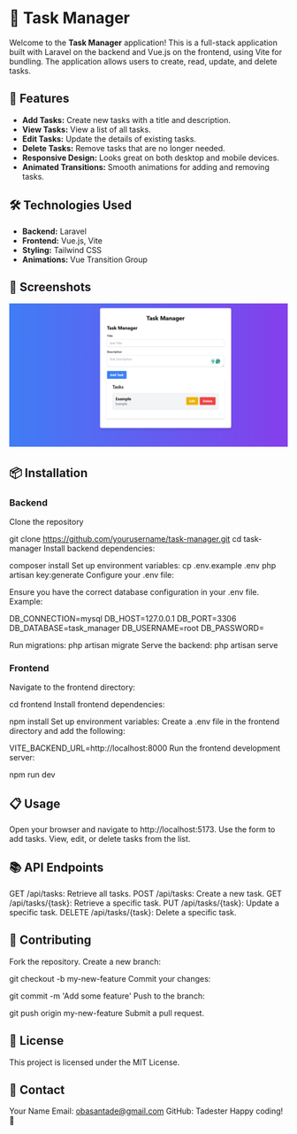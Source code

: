 # 📝 Task Manager

Welcome to the **Task Manager** application! This is a full-stack application built with Laravel on the backend and Vue.js on the frontend, using Vite for bundling. The application allows users to create, read, update, and delete tasks. 

## 🚀 Features

- **Add Tasks:** Create new tasks with a title and description.
- **View Tasks:** View a list of all tasks.
- **Edit Tasks:** Update the details of existing tasks.
- **Delete Tasks:** Remove tasks that are no longer needed.
- **Responsive Design:** Looks great on both desktop and mobile devices.
- **Animated Transitions:** Smooth animations for adding and removing tasks.

## 🛠️ Technologies Used

- **Backend:** Laravel
- **Frontend:** Vue.js, Vite
- **Styling:** Tailwind CSS
- **Animations:** Vue Transition Group

## 📸 Screenshots

![Task Manager Screenshot](screenshot.png)

## 📦 Installation

### Backend

Clone the repository
  
   git clone https://github.com/yourusername/task-manager.git
   cd task-manager
Install backend dependencies:

composer install
Set up environment variables:
cp .env.example .env
php artisan key:generate
Configure your .env file:

Ensure you have the correct database configuration in your .env file. Example:

DB_CONNECTION=mysql
DB_HOST=127.0.0.1
DB_PORT=3306
DB_DATABASE=task_manager
DB_USERNAME=root
DB_PASSWORD=

Run migrations:
php artisan migrate
Serve the backend:
php artisan serve
### Frontend
Navigate to the frontend directory:


cd frontend
Install frontend dependencies:


npm install
Set up environment variables:
Create a .env file in the frontend directory and add the following:


VITE_BACKEND_URL=http://localhost:8000
Run the frontend development server:

npm run dev
## 📋 Usage
Open your browser and navigate to http://localhost:5173.
Use the form to add tasks.
View, edit, or delete tasks from the list.
## 📚 API Endpoints
GET /api/tasks: Retrieve all tasks.
POST /api/tasks: Create a new task.
GET /api/tasks/{task}: Retrieve a specific task.
PUT /api/tasks/{task}: Update a specific task.
DELETE /api/tasks/{task}: Delete a specific task.
## 🤝 Contributing
Fork the repository.
Create a new branch:

git checkout -b my-new-feature
Commit your changes:


git commit -m 'Add some feature'
Push to the branch:

git push origin my-new-feature
Submit a pull request.
## 📝 License
This project is licensed under the MIT License.

## 💬 Contact
Your Name
Email: obasantade@gmail.com
GitHub: Tadester
Happy coding! 🎉



